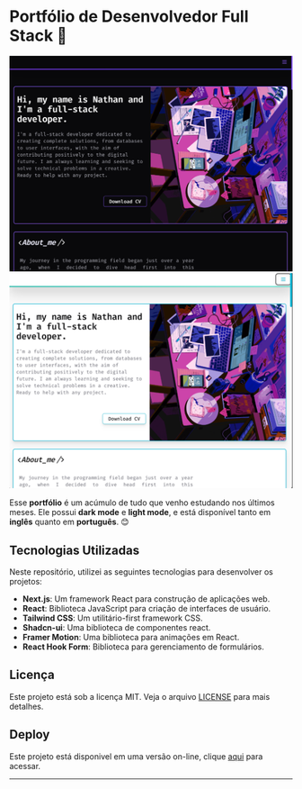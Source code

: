 # Portfólio de Desenvolvedor Full Stack 🚀

![alt text](image-1.png)
![alt text](image-2.png)

Esse **portfólio** é um acúmulo de tudo que venho estudando nos últimos meses. Ele possui **dark mode** e **light mode**, e está disponível tanto em **inglês** quanto em **português**. 😊

## Tecnologias Utilizadas
Neste repositório, utilizei as seguintes tecnologias para desenvolver os projetos:

  - **Next.js**: Um framework React para construção de aplicações web.
  - **React**: Biblioteca JavaScript para criação de interfaces de usuário.
  - **Tailwind CSS**: Um utilitário-first framework CSS.
  - **Shadcn-ui**: Uma biblioteca de componentes react.
  - **Framer Motion**: Uma biblioteca para animações em React.
  - **React Hook Form**: Biblioteca para gerenciamento de formulários.

## Licença
Este projeto está sob a licença MIT. Veja o arquivo [LICENSE](#) para mais detalhes.

## Deploy
Este projeto está disponivel em uma versão on-line, clique [aqui](https://portifolio-roan-delta.vercel.app/pt) para acessar.

---
